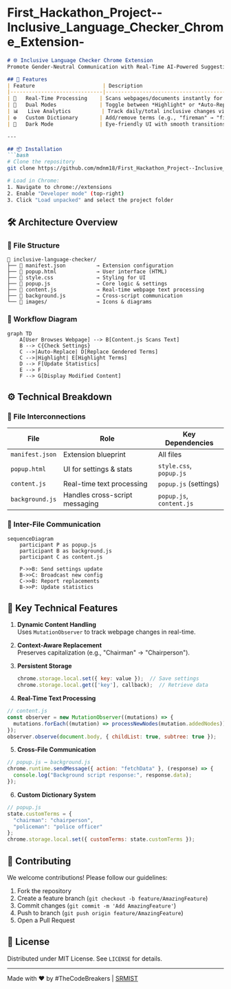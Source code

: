 # First_Hackathon_Project--Inclusive_Language_Checker_Chrome_Extension-



```markdown
# 🌐 Inclusive Language Checker Chrome Extension 
Promote Gender-Neutral Communication with Real-Time AI-Powered Suggestions

## 🚀 Features
| Feature                      | Description                                                                 |
|------------------------------|-----------------------------------------------------------------------------|
| 🔄   Real-Time Processing    | Scans webpages/documents instantly for gendered terms                      |
| 🎯   Dual Modes              | Toggle between *Highlight* or *Auto-Replace* modes                         |
| 📊   Live Analytics          | Track daily/total inclusive changes via dashboard                          |
| ⚙️   Custom Dictionary       | Add/remove terms (e.g., "fireman" → "firefighter")                         |
| 🌈   Dark Mode               | Eye-friendly UI with smooth transitions                                    |

---

## 📦 Installation
```bash
# Clone the repository
git clone https://github.com/mdnm18/First_Hackathon_Project--Inclusive_Language_Checker_Chrome_Extension-

# Load in Chrome:
1. Navigate to chrome://extensions
2. Enable "Developer mode" (top-right)
3. Click "Load unpacked" and select the project folder
```

## 🛠️ Architecture Overview
### 📂 File Structure
```
📁 inclusive-language-checker/
├── 📄 manifest.json          → Extension configuration
├── 📄 popup.html             → User interface (HTML)
├── 📄 style.css              → Styling for UI
├── 📄 popup.js               → Core logic & settings
├── 📄 content.js             → Real-time webpage text processing
├── 📄 background.js          → Cross-script communication
└── 📁 images/                → Icons & diagrams
```

### 🔄 Workflow Diagram
```mermaid
graph TD
    A[User Browses Webpage] --> B[Content.js Scans Text]
    B --> C{Check Settings}
    C -->|Auto-Replace| D[Replace Gendered Terms]
    C -->|Highlight| E[Highlight Terms]
    D --> F[Update Statistics]
    E --> F
    F --> G[Display Modified Content]
```

## ⚙️ Technical Breakdown
### 🔗 File Interconnections
| File               | Role                                  | Key Dependencies         |
|--------------------|---------------------------------------|--------------------------|
| `manifest.json`    | Extension blueprint                  | All files                |
| `popup.html`       | UI for settings & stats              | `style.css`, `popup.js`  |
| `content.js`       | Real-time text processing            | `popup.js` (settings)    |
| `background.js`    | Handles cross-script messaging       | `popup.js`, `content.js` |

### 📡 Inter-File Communication
```mermaid
sequenceDiagram
    participant P as popup.js
    participant B as background.js
    participant C as content.js
    
    P->>B: Send settings update
    B->>C: Broadcast new config
    C->>B: Report replacements
    B->>P: Update statistics
```

## 🌟 Key Technical Features
1. **Dynamic Content Handling**  
   Uses `MutationObserver` to track webpage changes in real-time.

2. **Context-Aware Replacement**  
   Preserves capitalization (e.g., "Chairman" → "Chairperson").

3. **Persistent Storage**  
   ```javascript
   chrome.storage.local.set({ key: value });  // Save settings
   chrome.storage.local.get(['key'], callback);  // Retrieve data
   ```
4. **Real-Time Text Processing**  
```javascript
// content.js
const observer = new MutationObserver((mutations) => {
  mutations.forEach((mutation) => processNewNodes(mutation.addedNodes));
});
observer.observe(document.body, { childList: true, subtree: true });
```

5. **Cross-File Communication**  
```javascript
// popup.js ↔ background.js
chrome.runtime.sendMessage({ action: "fetchData" }, (response) => {
  console.log("Background script response:", response.data);
});
```

6. **Custom Dictionary System**  
```javascript
// popup.js
state.customTerms = {
  "chairman": "chairperson",
  "policeman": "police officer"
};
chrome.storage.local.set({ customTerms: state.customTerms });
```

## 🤝 Contributing
We welcome contributions! Please follow our guidelines:
1. Fork the repository
2. Create a feature branch (`git checkout -b feature/AmazingFeature`)
3. Commit changes (`git commit -m 'Add AmazingFeature'`)
4. Push to branch (`git push origin feature/AmazingFeature`)
5. Open a Pull Request

## 📄 License
Distributed under MIT License. See `LICENSE` for details.

---

Made with ❤️ by #TheCodeBreakers | [SRMIST](https://www.srmist.edu.in/)
```
